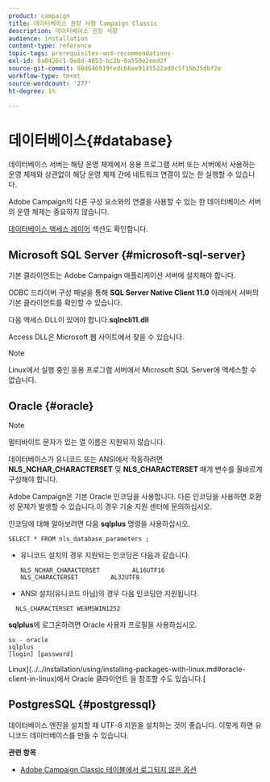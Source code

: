 ```yaml
---
product: campaign
title: 데이터베이스 권장 사항 Campaign Classic
description: 데이터베이스 권장 사항
audience: installation
content-type: reference
topic-tags: prerequisites-and-recommendations-
exl-id: 8a0426c1-9e8d-4053-bc2b-6a550e2eed2f
source-git-commit: 98d646919fedc66ee9145522ad0c5f15b25dbf2e
workflow-type: tm+mt
source-wordcount: '277'
ht-degree: 1%

---
```


# 데이터베이스{#database}

데이터베이스 서버는 해당 운영 체제에서 응용 프로그램 서버 또는 서버에서 사용하는 운영 체제와 상관없이 해당 운영 체제 간에 네트워크 연결이 있는 한 실행할 수 있습니다.

Adobe Campaign의 다른 구성 요소와의 연결을 사용할 수 있는 한 데이터베이스 서버의 운영 체제는 중요하지 않습니다.

[데이터베이스 액세스 레이어](../../installation/using/prerequisites-of-campaign-installation-in-linux.md#database-access-layers) 섹션도 확인합니다.

## Microsoft SQL Server {#microsoft-sql-server}

기본 클라이언트는 Adobe Campaign 애플리케이션 서버에 설치해야 합니다.

ODBC 드라이버 구성 패널을 통해 **SQL Server Native Client 11.0** 아래에서 서버의 기본 클라이언트를 확인할 수 있습니다.

다음 액세스 DLL이 있어야 합니다.**sqlncli11.dll**

Access DLL은 Microsoft 웹 사이트에서 찾을 수 있습니다.

>[!NOTE]
>
>Linux에서 실행 중인 응용 프로그램 서버에서 Microsoft SQL Server에 액세스할 수 없습니다.

## Oracle {#oracle}

>[!NOTE]
>
>멀티바이트 문자가 있는 열 이름은 지원되지 않습니다.

데이터베이스가 유니코드 또는 ANSI에서 작동하려면 **NLS_NCHAR_CHARACTERSET** 및 **NLS_CHARACTERSET** 매개 변수를 올바르게 구성해야 합니다.

Adobe Campaign은 기본 Oracle 인코딩을 사용합니다. 다른 인코딩을 사용하면 호환성 문제가 발생할 수 있습니다.이 경우 기술 지원 센터에 문의하십시오.

인코딩에 대해 알아보려면 다음 **sqlplus** 명령을 사용하십시오.

```
SELECT * FROM nls_database_parameters ;
```

* 유니코드 설치의 경우 지원되는 인코딩은 다음과 같습니다.

   ```
   NLS_NCHAR_CHARACTERSET         AL16UTF16
   NLS_CHARACTERSET         AL32UTF8
   ```

* ANSI 설치(유니코드 아님)의 경우 다음 인코딩만 지원됩니다.

```
  NLS_CHARACTERSET WE8MSWIN1252
```

**sqlplus**&#x200B;에 로그온하려면 Oracle 사용자 프로필을 사용하십시오.

```
su - oracle 
sqlplus 
[login] [password]
```

Linux](../../installation/using/installing-packages-with-linux.md#oracle-client-in-linux)에서 Oracle 클라이언트 을 참조할 수도 있습니다.[

## PostgresSQL {#postgressql}

데이터베이스 엔진을 설치할 때 UTF-8 지원을 설치하는 것이 좋습니다. 이렇게 하면 유니코드 데이터베이스를 만들 수 있습니다.

**관련 항목**

* [Adobe Campaign Classic 테이블에서 로그되지 않은 옵션](https://helpx.adobe.com/campaign/kb/unlogged-tables-classic.html)

